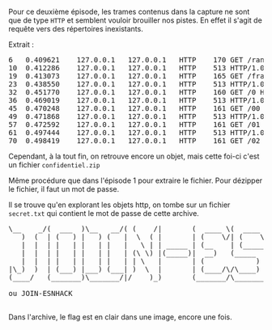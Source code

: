 Pour ce deuxième épisode, les trames contenus dans la capture ne sont que de type `HTTP` et semblent vouloir brouiller nos pistes. En effet il s'agit de requête vers des répertoires inexistants.

Extrait :

<pre>
6	0.409621	127.0.0.1	127.0.0.1	HTTP	170	GET /randomfile1 HTTP/1.1 
10	0.412286	127.0.0.1	127.0.0.1	HTTP	513	HTTP/1.0 404 File not found  (text/html)
19	0.413073	127.0.0.1	127.0.0.1	HTTP	165	GET /frand2 HTTP/1.1 
23	0.438550	127.0.0.1	127.0.0.1	HTTP	513	HTTP/1.0 404 File not found  (text/html)
32	0.451770	127.0.0.1	127.0.0.1	HTTP	160	GET /0 HTTP/1.1 
36	0.469019	127.0.0.1	127.0.0.1	HTTP	513	HTTP/1.0 404 File not found  (text/html)
45	0.470248	127.0.0.1	127.0.0.1	HTTP	161	GET /00 HTTP/1.1 
49	0.471868	127.0.0.1	127.0.0.1	HTTP	513	HTTP/1.0 404 File not found  (text/html)
57	0.472592	127.0.0.1	127.0.0.1	HTTP	161	GET /01 HTTP/1.1 
61	0.497444	127.0.0.1	127.0.0.1	HTTP	513	HTTP/1.0 404 File not found  (text/html)
70	0.498419	127.0.0.1	127.0.0.1	HTTP	161	GET /02 HTTP/1.1 
</pre>

Cependant, à la tout fin, on retrouve encore un objet, mais cette foi-ci c'est un fichier `confidentiel.zip`

Même procédure que dans l'épisode 1 pour extraire le fichier.
Pour dézipper le fichier, il faut un mot de passe.

Il se trouve qu'en explorant les objets http, on tombe sur un fichier `secret.txt` qui contient le mot de passe de cette archive.

<pre>\__    _/(  ___  )\__   __/( (    /|       (  ____ \(  ____ \( (    /||\     /|(  ___  )(  ____ \| \    /\
   )  (  | (   ) |   ) (   |  \  ( |       | (    \/| (    \/|  \  ( || )   ( || (   ) || (    \/|  \  / /
   |  |  | |   | |   | |   |   \ | | _____ | (__    | (_____ |   \ | || (___) || (___) || |      |  (_/ / 
   |  |  | |   | |   | |   | (\ \) |(_____)|  __)   (_____  )| (\ \) ||  ___  ||  ___  || |      |   _ (  
   |  |  | |   | |   | |   | | \   |       | (            ) || | \   || (   ) || (   ) || |      |  ( \ \ 
|\_)  )  | (___) |___) (___| )  \  |       | (____/\/\____) || )  \  || )   ( || )   ( || (____/\|  /  \ \
(____/   (_______)\_______/|/    )_)       (_______/\_______)|/    )_)|/     \||/     \|(_______/|_/    \/

ou JOIN-ESNHACK

</pre>

Dans l'archive, le flag est en clair dans une image, encore une fois.
